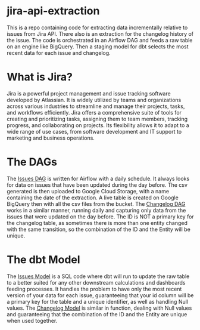 # jira-api-extraction
This is a repo containing code for extracting data incrementally relative to issues from Jira API. There also is an extraction for the changelog history of the issue. The code is orchestrated in an Airflow DAG and feeds a raw table on an engine like BigQuery. Then a staging model for dbt selects the most recent data for each issue and changelog.
# What is Jira?
Jira is a powerful project management and issue tracking software developed by Atlassian. It is widely utilized by teams and organizations across various industries to streamline and manage their projects, tasks, and workflows efficiently. Jira offers a comprehensive suite of tools for creating and prioritizing tasks, assigning them to team members, tracking progress, and collaborating on projects. Its flexibility allows it to adapt to a wide range of use cases, from software development and IT support to marketing and business operations.
# The DAGs
The [Issues DAG](airflow_dags/jira_issues.py) is written for Airflow with a daily schedule. It always looks for data on issues that have been updated during the day before. The csv generated is then uploaded to Google Cloud Storage, with a name containing the date of the extraction. A live table is created on Google BigQuery then with all the csv files from the bucket. 
The [Changelog DAG](airflow_dags/jira_changelog.py) works in a similar manner, running daily and capturing only data from the issues that were updated on the day before. The ID is NOT a primary key for the changelog table, as sometimes there is more than one entity changed with the same transition, so the combination of the ID and the Entity will be unique.
# The dbt Model
The [Issues Model](dbt_models/staging_jira_issues.sql) is a SQL code where dbt will run to update the raw table to a better suited for any other downstream calculations and dashboards feeding processes. It handles the problem to have only the most recent version of your data for each issue, guaranteeing that your id column will be a primary key for the table and a unique identifier, as well as handling Null values. The [Changelog Model](dbt_models/staging_jira_changelog.sql) is similar in function, dealing with Null values and guaranteeing that the combination of the ID and the Entity are unique when used together.